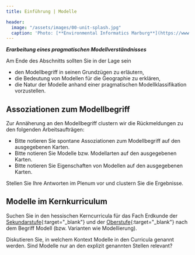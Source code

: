 ```yaml
---
title: Einführung | Modelle

header:
  image: "/assets/images/00-unit-splash.jpg"
  caption: 'Photo: [**Environmental Informatics Marburg**](https://www.flickr.com/environmentalinformatics-marburg/)'
---
```


***Erarbeitung eines pragmatischen Modellverständnisses***

Am Ende des Abschnitts sollten Sie in der Lage sein

  * den Modellbegriff in seinen Grundzügen zu erläutern,
  * die Bedeutung von Modellen für die Geographie zu erklären,
  * die Natur der Modelle anhand einer pragmatischen Modellklassifikation vorzustellen.

## Assoziationen zum Modellbegriff

Zur Annäherung an den Modellbegriff clustern wir die Rückmeldungen zu den folgenden Arbeitsaufträgen:

  * Bitte notieren Sie spontane Assoziationen zum Modellbegriff auf den ausgegebenen Karten.
  * Bitte notieren Sie Modelle bzw. Modellarten auf den ausgegebenen Karten.
  * Bitte notieren Sie Eigenschaften von Modellen auf den ausgegebenen Karten.


Stellen Sie Ihre Antworten im Plenum vor und clustern Sie die Ergebnisse.

## Modelle im Kernkurriculum

Suchen Sie in den hessischen Kerncurricula für das Fach Erdkunde der [Sekundarstufe](https://kultusministerium.hessen.de/schulsystem/bildungsstandards-kerncurricula-und-lehrplaene/kerncurricula/sekundarstufe-i/erdkunde){:target="_blank"} und der [Oberstufe](https://kultusministerium.hessen.de/schulsystem/bildungsstandards-kerncurricula-und-lehrplaene/kerncurricula/gymnasiale-oberstufe-4){:target="_blank"} nach dem Begriff Modell (bzw. Varianten wie Modellierung).

Diskutieren Sie, in welchem Kontext Modelle in den Curricula genannt werden. Sind Modelle nur an den explizit genannten Stellen relevant?
